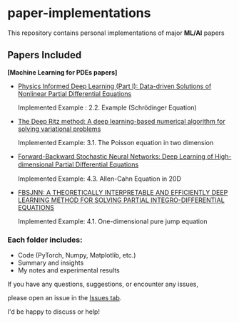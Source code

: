 # paper-implementations
This repository contains personal implementations of major **ML/AI** papers

## Papers Included

**[Machine Learning for PDEs papers]**

- [Physics Informed Deep Learning (Part I): Data-driven Solutions of Nonlinear Partial Differential Equations](https://github.com/surinlee/paper-implementations/tree/main/Physics%20Informed%20Deep%20Learning%20(Part%20I))
  
    Implemented Example : 2.2. Example (Schrödinger Equation)

- [The Deep Ritz method: A deep learning-based numerical algorithm for solving variational problems](https://arxiv.org/abs/1710.00211)
  
    Implemented Example: 3.1. The Poisson equation in two dimension

- [Forward-Backward Stochastic Neural Networks: Deep Learning of High-dimensional Partial Diﬀerential Equations](https://github.com/surinlee/paper-implementations/tree/main/Forward-Backward%20Stochastic%20Neural%20Networks)

    Implemented Example: 4.3. Allen-Cahn Equation in 20D

- [FBSJNN: A THEORETICALLY INTERPRETABLE AND EFFICIENTLY DEEP LEARNING METHOD FOR SOLVING PARTIAL INTEGRO-DIFFERENTIAL EQUATIONS](https://github.com/surinlee/paper-implementations/tree/main/FBSJNN)

    Implemented Example: 4.1. One-dimensional pure jump equation

### Each folder includes:
- Code (PyTorch, Numpy, Matplotlib, etc.)
- Summary and insights
- My notes and experimental results

If you have any questions, suggestions, or encounter any issues,  

please open an issue in the [Issues tab](../../issues).  

I'd be happy to discuss or help!
